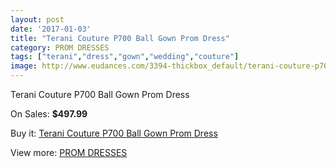 ```yaml
---
layout: post
date: '2017-01-03'
title: "Terani Couture P700 Ball Gown Prom Dress"
category: PROM DRESSES
tags: ["terani","dress","gown","wedding","couture"]
image: http://www.eudances.com/3394-thickbox_default/terani-couture-p700-ball-gown-prom-dress.jpg
---
```

Terani Couture P700 Ball Gown Prom Dress

On Sales: **$497.99**
<a href="https://www.eudances.com/en/prom-dresses/1153-terani-couture-p700-ball-gown-prom-dress.html"><amp-img layout="responsive" width="600" height="600" src="//www.eudances.com/3394-thickbox_default/terani-couture-p700-ball-gown-prom-dress.jpg" alt="Terani Couture P700 Ball Gown Prom Dress 0" /></a>
<a href="https://www.eudances.com/en/prom-dresses/1153-terani-couture-p700-ball-gown-prom-dress.html"><amp-img layout="responsive" width="600" height="600" src="//www.eudances.com/3395-thickbox_default/terani-couture-p700-ball-gown-prom-dress.jpg" alt="Terani Couture P700 Ball Gown Prom Dress 1" /></a>

Buy it: [Terani Couture P700 Ball Gown Prom Dress](https://www.eudances.com/en/prom-dresses/1153-terani-couture-p700-ball-gown-prom-dress.html "Terani Couture P700 Ball Gown Prom Dress")

View more: [PROM DRESSES](https://www.eudances.com/en/13-prom-dresses "PROM DRESSES")